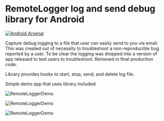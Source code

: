 RemoteLogger log and send debug library for Android
===========================================

[![Android Arsenal](https://img.shields.io/badge/Android%20Arsenal-RemoteLogger-brightgreen.svg?style=flat)](http://android-arsenal.com/details/1/1750)

Capture debug logging to a file that user can easily send to you via email.  This was created out of necessity to troubleshoot a non-reproducible bug reported by a user.  To be clear the logging was dropped into a version of app released to test users to troubleshoot.  Removed in final production code.

Library provides hooks to start, stop, send, and delete log file.

Simple demo app that uses library included.

![RemoteLoggerDemo](https://github.com/sschendel/RemoteLogger/blob/master/docs/sc1.png?raw=true)

![RemoteLoggerDemo](https://github.com/sschendel/RemoteLogger/blob/master/docs/sc2.png?raw=true)

![RemoteLoggerDemo](https://github.com/sschendel/RemoteLogger/blob/master/docs/sc4.png?raw=true)